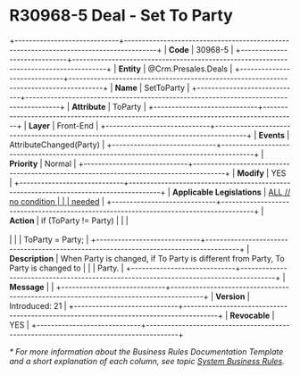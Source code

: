 ﻿---
erp.type: front-end-business-rule
erp.entity: Crm.Presales.Deals
---

# R30968-5 Deal - Set To Party
+-----------------------------+---------------------------------------------------------------------------------------+
| **Code**                    | 30968-5                                                                               |
+-----------------------------+---------------------------------------------------------------------------------------+
| **Entity**                  | @Crm.Presales.Deals                                                                   |
+-----------------------------+---------------------------------------------------------------------------------------+
| **Name**                    | SetToParty                                                                            |
+-----------------------------+---------------------------------------------------------------------------------------+
| **Attribute**               | ToParty                                                                               |
+-----------------------------+---------------------------------------------------------------------------------------+
| **Layer**                   | Front-End                                                                             |
+-----------------------------+---------------------------------------------------------------------------------------+
| **Events**                  | AttributeChanged(Party)                                                               |
+-----------------------------+---------------------------------------------------------------------------------------+
| **Priority**                | Normal                                                                                |
+-----------------------------+---------------------------------------------------------------------------------------+
| **Modify**                  | YES                                                                                   |
+-----------------------------+---------------------------------------------------------------------------------------+
| **Applicable Legislations** | [ALL // no condition                                                                  |
|                             | needed](xref:applicable-legislations)                                                 |
+-----------------------------+---------------------------------------------------------------------------------------+
| **Action**                  | if (ToParty != Party)                                                                 |
|                             | <br/><br/>                                                                            |
|                             | ToParty = Party;                                                                      |
+-----------------------------+---------------------------------------------------------------------------------------+
| **Description**             | When Party is changed, if To Party is different from Party, To Party is changed to    |
|                             | Party.                                                                                |
+-----------------------------+---------------------------------------------------------------------------------------+
| **Message**                 |                                                                                       |
+-----------------------------+---------------------------------------------------------------------------------------+
| **Version**                 | Introduced: 21                                                                        |
+-----------------------------+---------------------------------------------------------------------------------------+
| **Revocable**               | YES                                                                                   |
+-----------------------------+---------------------------------------------------------------------------------------+

*\* For more information about the Business Rules Documentation Template and a short explanation of each column, see
topic [System Business Rules](../templates/template-description-system-business-rules.md).*
